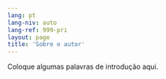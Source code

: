 ```yaml
---
lang: pt
lang-niv: auto
lang-ref: 999-pri
layout: page
title: 'Sobre o autor'
---
```


Coloque algumas palavras de introdução aqui.
